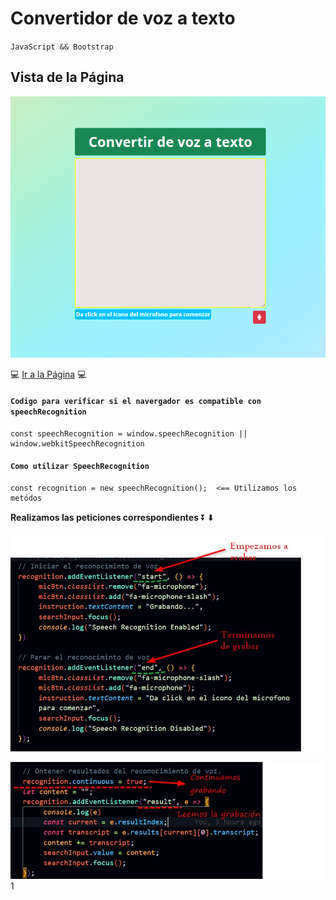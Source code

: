 # Convertidor de voz a texto
`JavaScript && Bootstrap`    
    
## Vista de la Página
![image](vista.png)

:computer: [Ir a la Página](https://jovial-nobel-86aba6.netlify.app/) :computer:

#### ``Codigo para verificar si el navergador es compatible con  speechRecognition``

    const speechRecognition = window.speechRecognition || window.webkitSpeechRecognition

#### ``Como utilizar SpeechRecognition``

    const recognition = new speechRecognition();  <== Utilizamos los metódos

**Realizamos las peticiones correspondientes** ⏬ :arrow_down:

![image](nota1.jpg) 


![image](nota2.jpg) 1